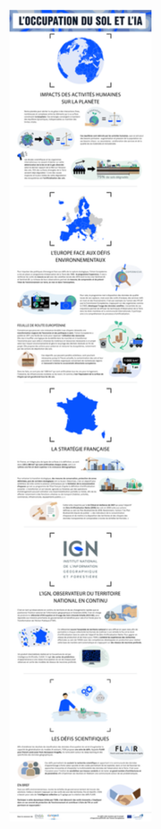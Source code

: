 <center>
  <figure><img src="./img/infographie_FR.png" alt="" style="width:60%;max-width:1700px;" /></figure>
</center>
